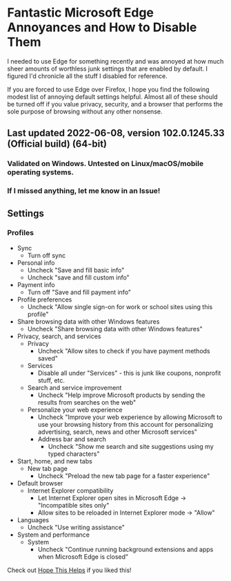 # Fantastic Microsoft Edge Annoyances and How to Disable Them
I needed to use Edge for something recently and was annoyed at how much sheer amounts of worthless junk settings that are enabled by default. I figured I'd chronicle all the stuff I disabled for reference.

If you are forced to use Edge over Firefox, I hope you find the following modest list of annoying default settings helpful. Almost all of these should be turned off if you value privacy, security, and a browser that performs the sole purpose of browsing without any other nonsense.

## Last updated 2022-06-08, version 102.0.1245.33 (Official build) (64-bit)

### Validated on Windows. Untested on Linux/macOS/mobile operating systems.

### If I missed anything, let me know in an Issue!

## Settings

### Profiles
* Sync
    * Turn off sync
* Personal info
    * Uncheck "Save and fill basic info"
	* Uncheck "save and fill custom info"
* Payment info
    * Turn off "Save and fill payment info"
* 	Profile preferences
    * Uncheck "Allow single sign-on for work or school sites using this profile"
* Share browsing data with other Windows features
    * Uncheck "Share browsing data with other Windows features"
* Privacy, search, and services
    * Privacy
        * Uncheck "Allow sites to check if you have payment methods saved"
    * Services
        * Disable all under "Services" - this is junk like coupons, nonprofit stuff, etc.
    * Search and service improvement
        * Uncheck "Help improve Microsoft products by sending the results from searches on the web"
	* Personalize your web experience 
        * Uncheck "Improve your web experience by allowing Microsoft to use your browsing history from this account for personalizing advertising, search, news and other Microsoft services"
        * Address bar and search
            * Uncheck "Show me search and site suggestions using my typed characters"
* Start, home, and new tabs
    * New tab page
        * Uncheck "Preload the new tab page for a faster experience"
* Default browser
	* Internet Explorer compatibility
		* Let Internet Explorer open sites in Microsoft Edge -> "Incompatible sites only"
        * Allow sites to be reloaded in Internet Explorer mode -> "Allow"
* Languages
	* Uncheck "Use writing assistance"
* System and performance
	* System
        * Uncheck "Continue running background extensions and apps when Microsoft Edge is closed"


Check out [Hope This Helps](https://hthpc.com/) if you liked this!
